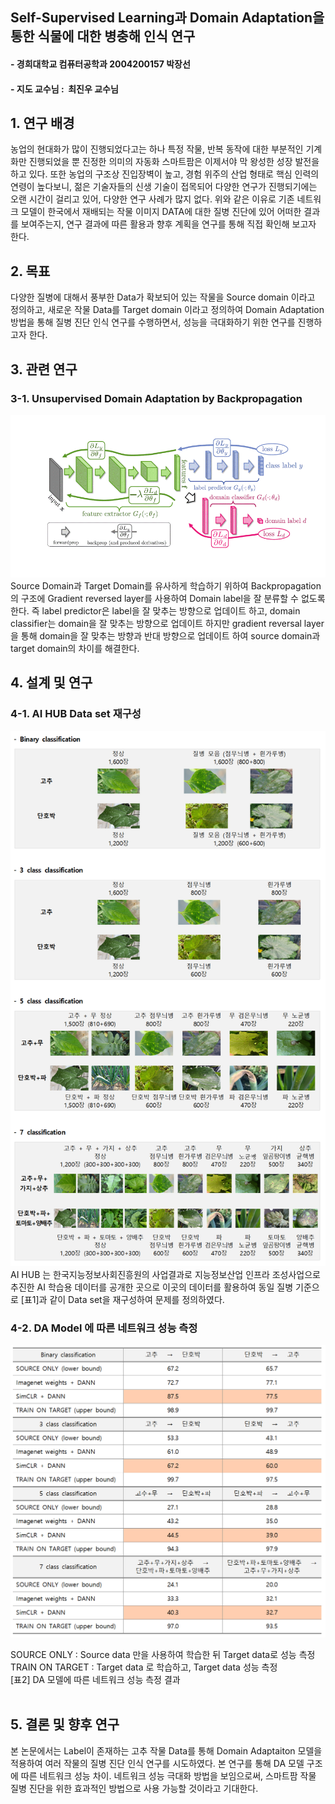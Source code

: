 ## Self-Supervised Learning과 Domain Adaptation을 통한 식물에 대한 병충해 인식 연구
#### - 경희대학교 컴퓨터공학과 2004200157 박장선
#### - 지도 교수님 : &nbsp;최진우 교수님 <br/>

## 1. 연구 배경  <br/>
농업의 현대화가 많이 진행되었다고는 하나 특정 작물, 반복 동작에 대한 부분적인 기계화만 진행되었을 뿐 진정한 의미의 자동화 스마트팜은 이제서야 막 왕성한 성장 발전을 하고 있다. 또한 농업의 구조상 진입장벽이 높고, 경험 위주의 산업 형태로 핵심 인력의 연령이 높다보니, 젊은 기술자들의 신생 기술이 접목되어 다양한 연구가 진행되기에는 오랜 시간이 걸리고 있어, 다양한 연구 사례가 많지 없다. 위와 같은 이유로 기존 네트워크 모델이 한국에서 재배되는 작물 이미지 DATA에 대한 질병 진단에 있어 어떠한 결과를 보여주는지, 연구 결과에 따른 활용과 향후 계획을 연구를 통해 직접 확인해 보고자 한다. 

## 2. 목표  <br/>
다양한 질병에 대해서 풍부한 Data가 확보되어 있는 작물을 Source domain 이라고 정의하고, 
새로운 작물 Data를 Target domain 이라고 정의하여 Domain Adaptation 방법을 통해 질병 진단 인식 연구를 수행하면서, 성능을 극대화하기 위한 연구를 진행하고자 한다.

## 3. 관련 연구 <br/>
### 3-1. Unsupervised Domain Adaptation by Backpropagation <br/>
![Readme_Image_01](https://raw.githubusercontent.com/DANBEE-MASTER/2021-2-capstone-design2/main/README_Image/Readme_Image_01.gif) <br/>
Source Domain과 Target Domain를 유사하게 학습하기 위하여 Backpropagation의 구조에 Gradient reversed layer를 사용하여 Domain label을 잘 분류할 수 없도록 한다. 즉 label predictor은 label을 잘 맞추는 방향으로 업데이트 하고, domain classifier는  domain을 잘 맞추는 방향으로 업데이트 하지만 gradient reversal layer을 통해 domain을 잘 맞추는 방향과 반대 방향으로 업데이트 하여 source domain과 target domain의 차이를 해결한다.

## 4. 설계 및 연구 <br/>
### 4-1. AI HUB Data set 재구성 <br/>
![Readme_Image_02](https://raw.githubusercontent.com/DANBEE-MASTER/2021-2-capstone-design2/main/README_Image/Readme_Image_02.png) <br/>
AI HUB 는 한국지능정보사회진흥원의 사업결과로 지능정보산업 인프라 조성사업으로 추진한 AI 학습용 데이터를 공개한 곳으로 이곳의 데이터를 활용하여 동일 질병 기준으로 [표1]과 같이 Data set을 재구성하여 문제를 정의하였다. 
### 4-2. DA Model 에 따른 네트워크 성능 측정 <br>
![Readme_Image_03](https://raw.githubusercontent.com/DANBEE-MASTER/2021-2-capstone-design2/main/README_Image/Readme_Image_03.png) <br/>

SOURCE ONLY : Source data 만을 사용하여 학습한 뒤 Target data로 성능 측정<br>
TRAIN ON TARGET : Target data 로 학습하고, Target data 성능 측정<br>
[표2] DA 모델에 따른 네트워크 성능 측정 결과<br>
<br>
## 5. 결론 및 향후 연구 <br/>
본 논문에서는 Label이 존재하는 고추 작물 Data를 통해 Domain Adaptaiton 모델을 적용하여 여러 작물의 질병 진단 인식 연구를 시도하였다. 본 연구를 통해 DA 모델 구조에 따른 네트워크 성능 차이. 네트워크 성능 극대화 방법을 보임으로써, 스마트팜 작물 질병 진단을 위한 효과적인 방법으로 사용 가능할 것이라고 기대한다.                                     
